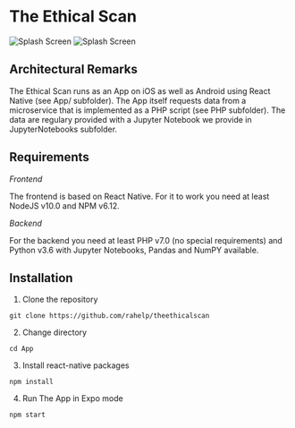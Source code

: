 # The Ethical Scan
![Splash Screen](https://ujelang.com/splash_small.png "Splash Screen")
![Splash Screen](https://ujelang.com/detailed-screen_small.png "Splash Screen")



## Architectural Remarks
The Ethical Scan runs as an App on iOS as well as Android using React Native (see App/ subfolder). The App itself requests data from a microservice that is implemented as a PHP script (see PHP subfolder). The data are regulary provided with a Jupyter Notebook we provide in JupyterNotebooks subfolder.

## Requirements
*Frontend*

The frontend is based on React Native. For it to work you need at least NodeJS v10.0 and NPM v6.12.

*Backend*

For the backend you need at least PHP v7.0 (no special requirements) and Python v3.6 with Jupyter Notebooks, Pandas and NumPY available.


## Installation
1. Clone the repository

```
git clone https://github.com/rahelp/theethicalscan
```

2. Change directory
```
cd App
```

3. Install react-native packages
```
npm install
```

4. Run The App in Expo mode
```
npm start
```